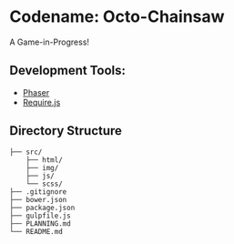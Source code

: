 # Codename: Octo-Chainsaw

A Game-in-Progress!

## Development Tools:

-	[Phaser](http://phaser.io/)
- [Require.js](http://requirejs.org/)


## Directory Structure

```
├── src/
	├── html/
	├── img/
	├── js/
	└── scss/
├── .gitignore
├── bower.json
├── package.json
├── gulpfile.js
├── PLANNING.md
└── README.md
```
